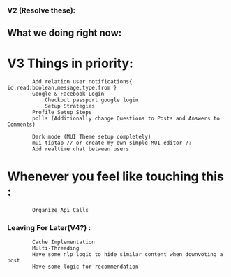 ### V2 (Resolve these):

## What we doing right now:

# V3 Things in priority:
    		Add relation user.notifications{ id,read:boolean,message,type,from }
    		Google & Facebook Login
    			Checkout passport google login
    			Setup Strategies
			Profile Setup Steps
    		polls (Additionally change Questions to Posts and Answers to Comments)
			
			Dark mode (MUI Theme setup completely)
			mui-tiptap // or create my own simple MUI editor ??
			Add realtime chat between users

# Whenever you feel like touching this :
    		Organize Api Calls

### Leaving For Later(V4?) :
    		Cache Implementation
    		Multi-Threading
    		Have some nlp logic to hide similar content when downvoting a post
    		Have some logic for recommendation